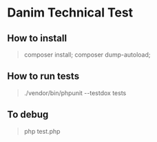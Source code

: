 # Danim Technical Test

## How to install

> composer install; composer dump-autoload;

## How to run tests

> ./vendor/bin/phpunit --testdox tests

## To debug

> php test.php
